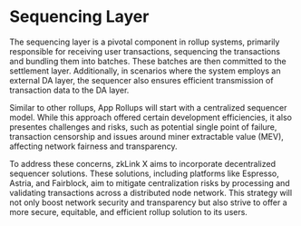 # Sequencing Layer

The sequencing layer is a pivotal component in rollup systems, primarily responsible for receiving user transactions, sequencing the transactions and bundling them into batches. These batches are then committed to the settlement layer. Additionally, in scenarios where the system employs an external DA layer, the sequencer also ensures efficient transmission of transaction data to the DA layer.

Similar to other rollups, App Rollups will start with a centralized sequencer model. While this approach offered certain development efficiencies, it also presentes challenges and risks, such as potential single point of failure, transaction censorship and issues around miner extractable value (MEV), affecting network fairness and transparency.

To address these concerns, zkLink X aims to incorporate decentralized sequencer solutions. These solutions, including platforms like Espresso, Astria, and Fairblock, aim to mitigate centralization risks by processing and validating transactions across a distributed node network. This strategy will not only boost network security and transparency but also strive to offer a more secure, equitable, and efficient rollup solution to its users.
